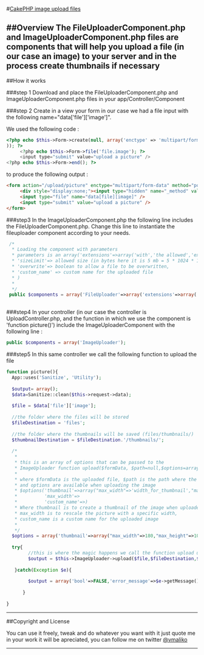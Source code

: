 #[CakePHP image upload files](http://www.githup.com/cakephp2.0_image_upload)

##Overview
The FileUploaderComponent.php and ImageUploaderComponent.php files are components that will help you upload a file (in our case an image) to your server and in the process create thumbnails if necessary
---
 
##How it works

###step 1
Download and place the FileUploaderComponent.php and ImageUploaderComponent.php files in your app/Controller/Component

###step 2 
Create in a view your form in our case we had a file input with the following name="data['file']['image']".

We used the following code :

````php
<?php echo $this->Form->create(null, array('enctype' => 'multipart/form-data','url' => array('controller' => 'upload', 'action' => 'picture')
)); ?>
     <?php echo $this->Form->file('file.image'); ?>
     <input type="submit" value="upload a picture" />
<?php echo $this->Form->end(); ?>
````

to produce the following output :

````html
<form action="/upload/picture" enctype="multipart/form-data" method="post" accept-charset="utf-8">
     <div style="display:none;"><input type="hidden" name="_method" value="POST"></div>     
     <input type="file" name="data[file][image]" />     
     <input type="submit" value="upload a picture" />
</form> 
````

###step3
In the ImageUploaderComponent.php the following line includes the FileUploaderComponent.php. Change this line to instantiate the fileuploader component according to your needs.

````php
 /*
  * Loading the component with parameters
  * parameters is an array('extensions'=>array('with','the allowed','extensions'),
  * 'sizeLimit'=> allowed size (in bytes here it is 5 mb = 5 * 1024 * 1024),
  * 'overwrite'=> boolean to allow a file to be overwritten,
  * 'custom_name' => custom name for the uploaded file
  * )
  * 
  */
 public $components = array('FileUploader'=>array('extensions'=>array('jpeg','gif','bmp','jpg','png'),'sizeLimit'=>5242880));
 
````

###step4
In your controller (in our case the controller is  UploadController.php, and the function in which we use the component is 'function picture()') include the ImageUploaderComponent with the following line :

````php
public $components = array('ImageUploader');
````

###step5
In this same controller we call the following function to upload the file
````php
function picture(){
  App::uses('Sanitize', 'Utility');
  
  $output= array();  
  $data=Sanitize::clean($this->request->data);
  
  $file = $data['file']['image'];
  
  //the folder where the files will be stored
  $fileDestination = 'files';
  
  //the folder where the thumbnails will be saved (files/thumbnails/)
  $thumbnailDestination = $fileDestination.'/thumbnails/';
  
  /*
   * 
   * this is an array of options that can be passed to the 
   * ImageUploader function upload($formData, $path=null,$options=array('custom_name'=>null, 'thumbnail'=>null, 'max_width'=>null))
   * 
   * where $formData is the uploaded file, $path is the path where the file will be saved,
   * and options are available when uploading the image 
   * $options('thumbnail'=>array("max_width"=>'width_for_thumbnail',"max_height"=>'height_for_thumbnail', "path"=>'file/path/for/thumbnail/', "custom_name"=>'custom_name_for_the_thumbnail')
   *          'max_width'=>
   *          'custom_name'=>)
   * Where thumbnail is to create a thumbnail of the image when uploaded, 
   * max_width is to rescale the picture with a specific width,
   * custom_name is a custom name for the uploaded image
   * 
   */   
  $options = array('thumbnail'=>array("max_width"=>180,"max_height"=>100, "path"=>$thumbnailDestination),'max_width'=>700);
      
  try{
        //this is where the magic happens we call the function upload using the imageuploader component 
        $output = $this->ImageUploader->upload($file,$fileDestination,$options);
       
   }catch(Exception $e){
          
        $output = array('bool'=>FALSE,'error_message'=>$e->getMessage());
       
      }
      
}
````

---

##Copyright and License

You can use it freely, tweak and do whatever you want with it just quote me in your work it will be apreciated, you can follow me on twitter [@vmaliko](http://www.twitter.com/vmaliko)

---
